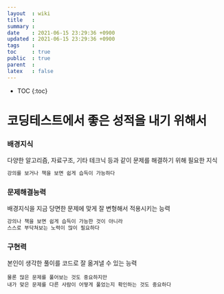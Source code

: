 ```yaml
---
layout  : wiki
title   : 
summary : 
date    : 2021-06-15 23:29:36 +0900
updated : 2021-06-15 23:29:36 +0900
tags    : 
toc     : true
public  : true
parent  : 
latex   : false
---
```

* TOC
{:toc}

# 코딩테스트에서 좋은 성적을 내기 위해서
### 배경지식
다양한 알고리즘, 자료구조, 기타 테크닉 등과 같이 문제를 해결하기 위해 필요한 지식
```c
강의를 보거나 책을 보면 쉽게 습득이 가능하다
```
### 문제해결능력
배경지식을 지금 당면한 문제에 맞게 잘 변형해서 적용시키는 능력
```c
강의나 책을 보면 쉽게 습득이 가능한 것이 아니라
스스로 부닥쳐보는 노력이 많이 필요하다
```
### 구현력
본인이 생각한 풀이를 코드로 잘 옮겨낼 수 있는 능력
```
물론 많은 문제를 풀어보는 것도 중요하지만
내가 맞은 문제를 다른 사람이 어떻게 풀었는지 확인하는 것도 중요하다
```
